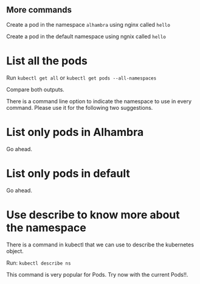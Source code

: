 ## More commands

Create a pod in the namespace `alhambra` using nginx called `hello`

Create a pod in the default namespace using ngnix called `hello`

# List all the pods

Run `kubectl get all` or `kubectl get pods --all-namespaces`

Compare both outputs.

There is a command line option to indicate the namespace to use in every command. Please use it for the following two suggestions.

# List only pods in Alhambra 

Go ahead.

# List only pods in default

Go ahead.

# Use describe to know more about the namespace

There is a command in kubectl that we can use to describe the kubernetes object.

Run: `kubectl describe ns`

This command is very popular for Pods. Try now with the current Pods!!.
